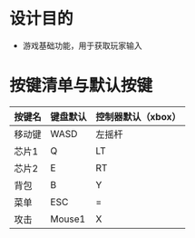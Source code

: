 # 设计目的
- 游戏基础功能，用于获取玩家输入
# 按键清单与默认按键

按键名|键盘默认|控制器默认（xbox）
--- | ---| ---
移动键 | WASD | 左摇杆
芯片1 | Q | LT
芯片2 | E | RT
背包   | B | Y
菜单   | ESC | =
攻击   | Mouse1 | X
